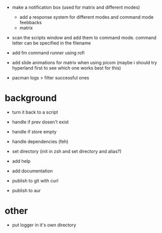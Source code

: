 - make a notification box (used for matrix and different modes)
    - add a response system for different modes and command mode feebbacks
    - matrix

- scan the scripts window and add them to command mode. command letter can be specified in the filename

- add fm command runner using rofi
- add slide animations for matrix when using picom (maybe i should try hyperland first to see which one works best for this)

- pacman logs > filter successful ones

# background
- turn it back to a script
- handle if prev dosen't exist
- handle if store empty
- handle dependencies (feh)
- set directory (init in zsh and set directory and alias?)
- add help
- add documentation
- publish to git with curl

- publish to aur


# other
- put logger in it's own directory
